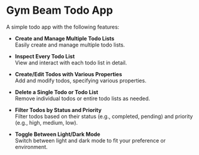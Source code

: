 # Gym Beam Todo App

A simple todo app with the following features:

- **Create and Manage Multiple Todo Lists**  
  Easily create and manage multiple todo lists.

- **Inspect Every Todo List**  
  View and interact with each todo list in detail.

- **Create/Edit Todos with Various Properties**  
  Add and modify todos, specifying various properties.

- **Delete a Single Todo or Todo List**  
  Remove individual todos or entire todo lists as needed.

- **Filter Todos by Status and Priority**  
  Filter todos based on their status (e.g., completed, pending) and priority (e.g., high, medium, low).

- **Toggle Between Light/Dark Mode**  
  Switch between light and dark mode to fit your preference or environment.
